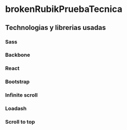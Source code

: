 # brokenRubikPruebaTecnica

## Technologias y librerias usadas

### Sass
### Backbone
### React

### Bootstrap
### Infinite scroll 
### Loadash
### Scroll to top
